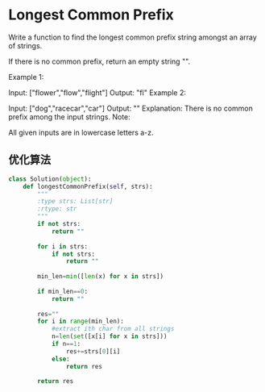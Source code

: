 #  Longest Common Prefix

Write a function to find the longest common prefix string amongst an array of strings.

If there is no common prefix, return an empty string "".

Example 1:

Input: ["flower","flow","flight"]
Output: "fl"
Example 2:

Input: ["dog","racecar","car"]
Output: ""
Explanation: There is no common prefix among the input strings.
Note:

All given inputs are in lowercase letters a-z.

## 优化算法

```python
class Solution(object):
    def longestCommonPrefix(self, strs):
        """
        :type strs: List[str]
        :rtype: str
        """
        if not strs:
            return ""
        
        for i in strs:
            if not strs:
                return ""
            
        min_len=min([len(x) for x in strs])
        
        if min_len==0:
            return ""
        
        res=""
        for i in range(min_len):
            #extract ith char from all strings
            n=len(set([x[i] for x in strs]))
            if n==1:
                res+=strs[0][i]
            else:
                return res
        
        return res
```
